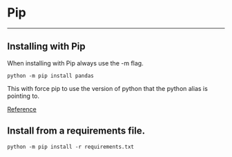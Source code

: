 # Pip

---

## Installing with Pip

When installing with Pip always use the -m flag.

```shell
python -m pip install pandas
```

This with force pip to use the version of python that the python alias is pointing to.

[Reference](https://snarky.ca/why-you-should-use-python-m-pip/)

## Install from a requirements file.

```shell
python -m pip install -r requirements.txt
```
